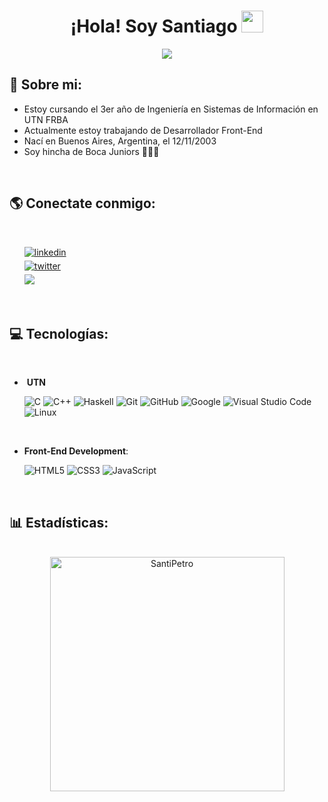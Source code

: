 
<h1 align="center"><b>¡Hola! Soy Santiago </b><img src="https://media.giphy.com/media/hvRJCLFzcasrR4ia7z/giphy.gif" width="35"></h1>
<!--  -->
<p align="center">
  <a href="https://github.com/DenverCoder1/readme-typing-svg"><img src="https://readme-typing-svg.herokuapp.com?font=Time+New+Roman&color=cyan&size=25&center=true&vCenter=true&width=600&height=100&lines=Santiago+Corrales+Petrocelli;"></a>
</p>
	
## **👨 Sobre mi:**


- Estoy cursando el 3er año de Ingeniería en Sistemas de Información en UTN FRBA
- Actualmente estoy trabajando de Desarrollador Front-End
- Nací en Buenos Aires, Argentina, el 12/11/2003
- Soy hincha de Boca Juniors 💙💛💙
<br>

## <b> 🌎 Conectate conmigo: </b>
<br>
<div align='left'>

<ul>


<a href="https://www.linkedin.com/in/santiago-corrales-petrocelli-84b413250/" target="_blank">
<img src="https://img.shields.io/badge/linkedin:  Santiago Corrales Petrocelli-%2300acee.svg?color=405DE6&style=for-the-badge&logo=linkedin&logoColor=white" alt=linkedin style="margin-bottom: 5px;"/>
</a>


<br>


<a href="https://twitter.com/santipetroo" target="_blank">
<img src="https://img.shields.io/badge/twitter:  santipetroo-%2300acee.svg?color=1DA1F2&style=for-the-badge&logo=twitter&logoColor=white" alt=twitter style="margin-bottom: 5px;"/>
</a>


<br>


<a href="mailto:santicorralesp@gmail.com" target="_blank">
<img src="https://img.shields.io/badge/gmail:  Santiago Corrales Petrocelli-%23EA4335.svg?style=for-the-badge&logo=gmail&logoColor=white" t=mail style="margin-bottom: 5px;" />
</a>

	
</ul>
</div>

<br>

## <b> 💻 Tecnologías:</b>
<br>

<p align="center">

- ‍ **UTN**
    
    ![C](https://img.shields.io/badge/C%20-%232370ED.svg?style=for-the-badge&logo=c&logoColor=white)
    ![C++](https://img.shields.io/badge/C++%20-%2300599C.svg?style=for-the-badge&logo=c%2B%2B&logoColor=white)
    ![Haskell](https://img.shields.io/badge/Haskell-5D4F85.svg?style=for-the-badge&logo=Haskell&logoColor=white)
    ![Git](https://img.shields.io/badge/git-%23F05033.svg?style=for-the-badge&logo=git&logoColor=white)
    ![GitHub](https://img.shields.io/badge/github-%23121011.svg?style=for-the-badge&logo=github&logoColor=white)
    ![Google](https://img.shields.io/badge/google-%234285F4.svg?style=for-the-badge&logo=google&logoColor=white)
    ![Visual Studio Code](https://img.shields.io/badge/Visual%20Studio%20Code-0078d7.svg?style=for-the-badge&logo=visual-studio-code&logoColor=white)
    ![Linux](https://img.shields.io/badge/Linux-FCC624?style=for-the-badge&logo=linux&logoColor=black)

<br>

- **Front-End Development**:

   ![HTML5](https://img.shields.io/badge/HTML5%20-%23E34F26.svg?style=for-the-badge&logo=html5&logoColor=white)
   ![CSS3](https://img.shields.io/badge/CSS%20-%231572B6.svg?style=for-the-badge&logo=css3&logoColor=white)
   ![JavaScript](https://img.shields.io/badge/JavaScript%20-%23F7DF1E.svg?style=for-the-badge&logo=javascript&logoColor=black)

<br>
</p>

## <b> 📊 Estadísticas: </b>
<br>

<div align="center">

<a href="https://github.com/SantiPetro/">
  <img src="https://github-readme-stats.vercel.app/api/top-langs?username=SantiPetro&show_icons=true&locale=en&layout=compact&line_height=20&title_color=7A7ADB&icon_color=2234AE&text_color=D3D3D3&bg_color=0,000000,130F40" width="375"  alt="SantiPetro"/>

</a>
</div>

<br>
